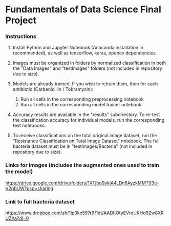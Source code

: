 # Fundamentals of Data Science Final Project

### Instructions

1) Install Python and Jupyter Notebook (Anaconda installation in recommended), as 
    well as tensorflow, keras, opencv dependencies.
    
2) Images must be organized in folders by normalized classification in both the 
    "Data Images" and "testImages" folders (not included in repository due to size).

3) Models are already trained. If you wish to retrain them, then for each 
    antibiotic (Carbenicillin / Tobramycin):
    1) Run all cells in the corresponding preprocessing notebook
    2) Run all cells in the corresponding model trainer notebook
    
4) Accuracy results are available in the "results" subdirectory. To re-test the 
    classification accuracy for individual models, run the corresponding test notebooks. 

5) To receive classifications on the total original image dataset, run the 
    "Resistance Classification on Total Image Dataset" notebook. The full bacteria 
    dataset must be in "testImages/Bacteria" (not included in repository due to size).


### Links for images (includes the augmented ones used to train the model)

https://drive.google.com/drive/folders/1XTjbo9ykiA4_Dn6AyzkMMT93e-V2pbUW?usp=sharing


### Link to full bacteria dataset

https://www.dropbox.com/sh/1lp3ke597r9f1dt/AADhOtyEVroUKHd9Zw8XRUZXa?dl=0


